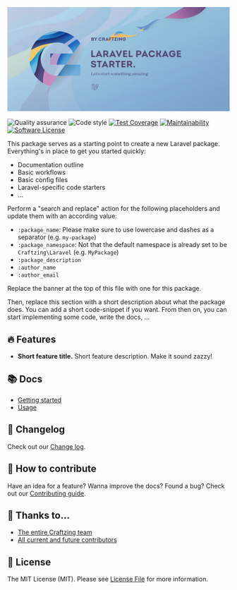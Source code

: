 [![Laravel Lokalise webhooks](art/banner.jpg)](https://craftzing.com)

![Quality assurance](https://github.com/craftzing/:package_name/workflows/Quality%20assurance/badge.svg)
![Code style](https://github.com/craftzing/:package_name/workflows/Code%20style/badge.svg)
[![Test Coverage](https://api.codeclimate.com/v1/badges/881eb71372c1b12c18d5/test_coverage)](https://codeclimate.com/github/craftzing/:package_name/test_coverage)
[![Maintainability](https://api.codeclimate.com/v1/badges/881eb71372c1b12c18d5/maintainability)](https://codeclimate.com/github/craftzing/:package_name/maintainability)
[![Software License](https://img.shields.io/badge/license-MIT-brightgreen.svg?style=flat&color=4D6CB8)](https://github.com/craftzing/:package_name/blob/master/LICENSE)

This package serves as a starting point to create a new Laravel package. Everything's in place to get you started 
quickly:
- Documentation outline
- Basic workflows
- Basic config files
- Laravel-specific code starters
- ...

Perform a "search and replace" action for the following placeholders and update them with an according value:
- `:package_name`: Please make sure to use lowercase and dashes as a separator (e.g. `my-package`)
- `:package_namespace`: Not that the default namespace is already set to be `Craftzing\Laravel` (e.g. `MyPackage`)
- `:package_description`
- `:author_name`
- `:author_email`

Replace the banner at the top of this file with one for this package.

Then, replace this section with a short description about what the package does. You can add a short code-snippet if 
you want. From then on, you can start implementing some code, write the docs, ...

## 🔥 Features

- **Short feature title.** Short feature description. Make it sound zazzy!

## 📚 Docs

- [Getting started](/docs/getting-started.md)
- [Usage](/docs/usage.md)

## 📝 Changelog

Check out our [Change log](/CHANGELOG.md).

## 🤝 How to contribute

Have an idea for a feature? Wanna improve the docs? Found a bug? Check out our [Contributing guide](/CONTRIBUTING.md).

## 💙 Thanks to...

- [The entire Craftzing team](https://craftzing.com)
- [All current and future contributors](https://github.com/creaftzing/:package_name/graphs/contributors)

## 🔑 License

The MIT License (MIT). Please see [License File](/LICENSE) for more information.

